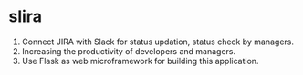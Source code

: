 # slira


1. Connect JIRA with Slack for status updation, status check by managers.
2. Increasing the productivity of developers and managers.
3. Use Flask as web microframework for building this application.
